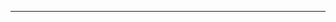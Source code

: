 <!--
CO_OP_TRANSLATOR_METADATA:
{
  "original_hash": "4bdff5070d182c64143dfe5a581d0ec7",
  "translation_date": "2025-08-28T18:28:37+00:00",
  "source_file": "02-SetupDevEnvironment/README.md",
  "language_code": "pl"
}
-->


---

